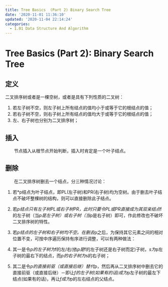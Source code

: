 ```yaml
---
title: Tree Basics  (Part 2) Binary Search Tree
date: '2020-11-01 11:36:10'
updated: '2020-11-04 22:14:24'
categories:
  - 1.01 Data Structure And Algorithm
---
```

# Tree Basics (Part 2): Binary Search Tree

## 定义

   二叉排序树或者是一棵空树，或者是具有下列性质的二叉树：

1. 若左子树不空，则左子树上所有结点的值均小于或等于它的根结点的值；
2. 若右子树不空，则右子树上所有结点的值均大于或等于它的根结点的值；
3. 左、右子树也分别为二叉排序树；

## 插入

　　节点插入从根节点开始判断，插入时肯定是一个叶子结点。

## 删除

　　在二叉排序树删去一个结点，分三种情况讨论：

1. 若*p结点为叶子结点，即PL(左子树)和PR(右子树)均为空树。由于删去叶子结点不破坏整棵树的结构，则可以直接删除此子结点。

2. 若*p结点只有左子树PL或右子树PR，此时只要令PL或PR直接成为其双亲结点*f的左子树（当*p是左子树）或右子树（当*p是右子树）即可，作此修改也不破坏二叉排序树的特性。

3. 若*p结点的左子树和右子树均不空。在删去*p之后，为保持其它元素之间的相对位置不变，可按中序遍历保持有序进行调整，可以有两种做法：

 1. 其一是令*p的左子树为*f的左/右(依*p是*f的左子树还是右子树而定)子树，*s为*p左子树的最右下的结点，而*p的右子树为*s的右子树；

 2. 其二是令*p的直接前驱（或直接后继）替代*p，然后再从二叉排序树中删去它的直接前驱（或直接后继）－即让*f的左子树(如果有的话)成为*p左子树的最左下结点(如果有的话)，再让*f成为*p的左右结点的父结点。

